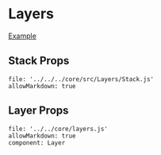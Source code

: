# Layers

<a href="/examples/layers.html" target="_blank">Example</a>

## Stack Props

```#@propsdoc
file: '../../../core/src/Layers/Stack.js'
allowMarkdown: true
```

## Layer Props

```@propsdoc
file: '../../core/layers.js'
allowMarkdown: true
component: Layer
```
